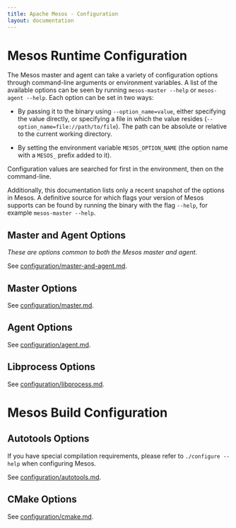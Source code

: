 ```yaml
---
title: Apache Mesos - Configuration
layout: documentation
---
```


# Mesos Runtime Configuration

The Mesos master and agent can take a variety of configuration options
through command-line arguments or environment variables. A list of the
available options can be seen by running `mesos-master --help` or
`mesos-agent --help`. Each option can be set in two ways:

* By passing it to the binary using `--option_name=value`, either
specifying the value directly, or specifying a file in which the value
resides (`--option_name=file://path/to/file`). The path can be
absolute or relative to the current working directory.

* By setting the environment variable `MESOS_OPTION_NAME` (the option
name with a `MESOS_` prefix added to it).

Configuration values are searched for first in the environment, then
on the command-line.

Additionally, this documentation lists only a recent snapshot of the options in
Mesos. A definitive source for which flags your version of Mesos supports can be
found by running the binary with the flag `--help`, for example `mesos-master
--help`.

## Master and Agent Options

*These are options common to both the Mesos master and agent.*

See [configuration/master-and-agent.md](configuration/master-and-agent.md).

## Master Options

See [configuration/master.md](configuration/master.md).

## Agent Options

See [configuration/agent.md](configuration/agent.md).

## Libprocess Options

See [configuration/libprocess.md](configuration/libprocess.md).

# Mesos Build Configuration

## Autotools Options

If you have special compilation requirements, please refer to `./configure
--help` when configuring Mesos.

See [configuration/autotools.md](configuration/autotools.md).

## CMake Options

See [configuration/cmake.md](configuration/cmake.md).

